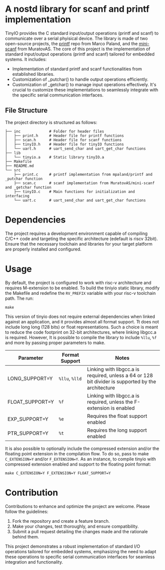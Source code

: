 # A nostd library for scanf and printf implementation
TinyIO provides the C standard input/output operations (printf and scanf) to communicate over a serial phyisical device. The library is made of two open-source projects, 
the [printf](https://github.com/mpaland/printf/tree/master) repo from Marco Paland, and the [mini-scanf](https://github.com/MuratovAS/mini-scanf) from MuratovAS.
The core of this project is the implementation of standard input/output operations (printf and scanf) tailored for embedded systems. It includes:
- Implementation of standard printf and scanf functionalities from established libraries.
- Customization of _putchar() to handle output operations efficiently.
- Customization of _getchar() to manage input operations effectively.
It's crucial to customize these implementations to seamlessly integrate with the specific serial communication interfaces.

## File Structure
The project directory is structured as follows:
```plaintext
├── inc             # Folder for header files
│   ├── print.h     # Header file for printf functions
│   ├── scan.h      # Header file for scanf functions
│   ├── tinyIO.h    # Header file for tinyIO functions
│   └── uart.h      # uart_send_char and uart_get_char functions 
├── lib
│   └── tinyio.a    # Static library tinyIO.a
├── Makefile
├── README.md
└── src
    ├── print.c     # printf implementation from mpaland/printf and _putchar function
    ├── scan.c      # scanf implementation from MuratovAS/mini-scanf and _getchar function
    ├── tinyIO.c    # Main functions for initialization and interfacing
    └── uart.c      # uart_send_char and uart_get_char functions
``` 
# Dependencies
The project requires a development environment capable of compiling C/C++ code and targeting the specific architecture (edefault is riscv 32bit).
Ensure that the necessary toolchain and libraries for your target platform are properly installed and configured.

# Usage
By default, the project is configured to work with risc-v architecture and requires M-extension to be enabled.
To build the tiniyio static library, modify the Makefile and redefine the `RV_PREFIX` variable with your risc-v toolchain path.
The run:
```
make
```
This version of tinyio does not require external dependencies when linked against an application, and it provides almost all format support. 
Tt does not include  long long (128 bits) or float representations. Such a choice is meant to reduce the code footprint on 32-bit architectures,
where linking libgcc.a is required. However, It is possible to compile the library to include `%llu`, `%f` and more by passing proper parameters to make.

| Parameter         | Format Support    | Notes                                                                                                 |
| ----------------- | ----------------- | ---------------------------------------------------------------------------------------------------   |
| LONG_SUPPORT=Y    | `%llu`, `%lld`    | Linking with libgcc.a is required, unless a 64 or 128 bit divider is supported by the architecture    |
| FLOAT_SUPPORT=Y   | `%f`              | Linking with libgcc.a is required, unless the F-extension is enabled                                  |
| EXP_SUPPORT=Y     | `%e`              | Requires the float support enabled                                                                    |
| PTR_SUPPORT=Y     | `%t`              | Requires the long support enabled                                                                     |


It is also possible to optionally include the compressed extension and/or the floating point extension in the compilation flow.
To do so, pass to make `C_EXTENSION=Y` and/or `F_EXTENSION=Y`. As an instance, to compile tinyio with compressed extension enabled and support
to the floating point format:
```
make C_EXTENSION=Y F_EXTENSION=Y FLOAT_SUPPORT=Y

```

# Contribution
Contributions to enhance and optimize the project are welcome. Please follow the guidelines:
1. Fork the repository and create a feature branch.
2. Make your changes, test thoroughly, and ensure compatibility.
3. Submit a pull request detailing the changes made and the rationale behind them.

This project demonstrates a robust implementation of standard I/O operations tailored for embedded systems, emphasizing the need to adapt these operations to specific serial communication interfaces for seamless integration and functionality.






 
